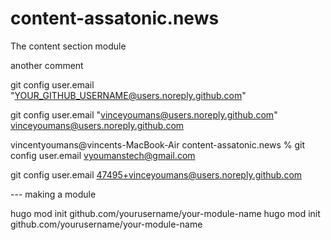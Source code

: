 # content-assatonic.news

The content section module

another comment


git config user.email "YOUR_GITHUB_USERNAME@users.noreply.github.com"

git config user.email "vinceyoumans@users.noreply.github.com"
vinceyoumans@users.noreply.github.com

vincentyoumans@vincents-MacBook-Air content-assatonic.news % git config user.email
vyoumanstech@gmail.com

git config user.email 47495+vinceyoumans@users.noreply.github.com


---  making a module

hugo mod init github.com/yourusername/your-module-name
hugo mod init github.com/yourusername/your-module-name
